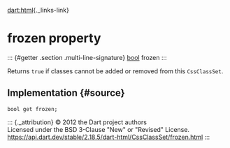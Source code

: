 [dart:html](../../dart-html/dart-html-library){._links-link}

frozen property
===============

::: {#getter .section .multi-line-signature}
[bool](../../dart-core/bool-class) frozen
:::

Returns `true` if classes cannot be added or removed from this
`CssClassSet`.

Implementation {#source}
--------------

``` {.language-dart data-language="dart"}
bool get frozen;
```

::: {._attribution}
© 2012 the Dart project authors\
Licensed under the BSD 3-Clause \"New\" or \"Revised\" License.\
<https://api.dart.dev/stable/2.18.5/dart-html/CssClassSet/frozen.html>
:::
